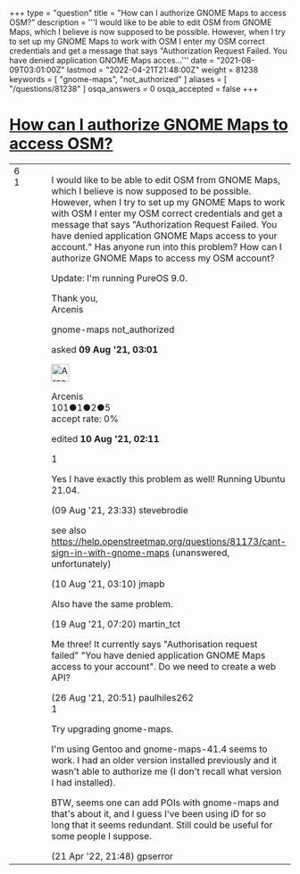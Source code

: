 +++
type = "question"
title = "How can I authorize GNOME Maps to access OSM?"
description = '''I would like to be able to edit OSM from GNOME Maps, which I believe is now supposed to be possible. However, when I try to set up my GNOME Maps to work with OSM I enter my OSM correct credentials and get a message that says &quot;Authorization Request Failed. You have denied application GNOME Maps acces...'''
date = "2021-08-09T03:01:00Z"
lastmod = "2022-04-21T21:48:00Z"
weight = 81238
keywords = [ "gnome-maps", "not_authorized" ]
aliases = [ "/questions/81238" ]
osqa_answers = 0
osqa_accepted = false
+++

<div class="headNormal">

# [How can I authorize GNOME Maps to access OSM?](/questions/81238/how-can-i-authorize-gnome-maps-to-access-osm)

</div>

<div id="main-body">

<div id="askform">

<table id="question-table" style="width:100%;">
<colgroup>
<col style="width: 50%" />
<col style="width: 50%" />
</colgroup>
<tbody>
<tr>
<td style="width: 30px; vertical-align: top"><div class="vote-buttons">
<span id="post-81238-upvote" class="ajax-command post-vote up" rel="nofollow" title="I like this post (click again to cancel)"> </span>
<div id="post-81238-score" class="post-score" title="current number of votes">
6
</div>
<span id="post-81238-downvote" class="ajax-command post-vote down" rel="nofollow" title="I dont like this post (click again to cancel)"> </span> <span id="favorite-mark" class="ajax-command favorite-mark" rel="nofollow" title="mark/unmark this question as favorite (click again to cancel)"> </span>
<div id="favorite-count" class="favorite-count">
1
</div>
</div></td>
<td><div id="item-right">
<div class="question-body">
<p>I would like to be able to edit OSM from GNOME Maps, which I believe is now supposed to be possible. However, when I try to set up my GNOME Maps to work with OSM I enter my OSM correct credentials and get a message that says "Authorization Request Failed. You have denied application GNOME Maps access to your account." Has anyone run into this problem? How can I authorize GNOME Maps to access my OSM account?</p>
<p>Update: I'm running PureOS 9.0.</p>
<p>Thank you,<br />
Arcenis</p>
</div>
<div id="question-tags" class="tags-container tags">
<span class="post-tag tag-link-gnome-maps" rel="tag" title="see questions tagged &#39;gnome-maps&#39;">gnome-maps</span> <span class="post-tag tag-link-not_authorized" rel="tag" title="see questions tagged &#39;not_authorized&#39;">not_authorized</span>
</div>
<div id="question-controls" class="post-controls">
&#10;</div>
<div class="post-update-info-container">
<div class="post-update-info post-update-info-user">
<p>asked <strong>09 Aug '21, 03:01</strong></p>
<img src="https://secure.gravatar.com/avatar/2bd7f41a1d3b2ddb261410cfa480d378?s=32&amp;d=identicon&amp;r=g" class="gravatar" width="32" height="32" alt="Arcenis&#39;s gravatar image" />
<p><span>Arcenis</span><br />
<span class="score" title="101 reputation points">101</span><span title="1 badges"><span class="badge1">●</span><span class="badgecount">1</span></span><span title="2 badges"><span class="silver">●</span><span class="badgecount">2</span></span><span title="5 badges"><span class="bronze">●</span><span class="badgecount">5</span></span><br />
<span class="accept_rate" title="Rate of the user&#39;s accepted answers">accept rate:</span> <span title="Arcenis has no accepted answers">0%</span> </br></p>
</div>
<div class="post-update-info post-update-info-edited">
<p><span> edited <strong>10 Aug '21, 02:11</strong> </span></p>
</div>
</div>
<div id="comments-container-81238" class="comments-container">
<span id="81248"></span>
<div id="comment-81248" class="comment">
<div id="post-81248-score" class="comment-score">
1
</div>
<div class="comment-text">
<p>Yes I have exactly this problem as well! Running Ubuntu 21.04.</p>
</div>
<div id="comment-81248-info" class="comment-info">
<span class="comment-age">(09 Aug '21, 23:33)</span> <span class="comment-user userinfo">stevebrodie</span>
</div>
</div>
<span id="81249"></span>
<div id="comment-81249" class="comment">
<div id="post-81249-score" class="comment-score">
&#10;</div>
<div class="comment-text">
<p>see also <a href="/questions/81173/cant-sign-in-with-gnome-maps">https://help.openstreetmap.org/questions/81173/cant-sign-in-with-gnome-maps</a> (unanswered, unfortunately)</p>
</div>
<div id="comment-81249-info" class="comment-info">
<span class="comment-age">(10 Aug '21, 03:10)</span> <span class="comment-user userinfo">jmapb</span>
</div>
</div>
<span id="81362"></span>
<div id="comment-81362" class="comment">
<div id="post-81362-score" class="comment-score">
&#10;</div>
<div class="comment-text">
<p>Also have the same problem.</p>
</div>
<div id="comment-81362-info" class="comment-info">
<span class="comment-age">(19 Aug '21, 07:20)</span> <span class="comment-user userinfo">martin_tct</span>
</div>
</div>
<span id="81511"></span>
<div id="comment-81511" class="comment">
<div id="post-81511-score" class="comment-score">
&#10;</div>
<div class="comment-text">
<p>Me three! It currently says "Authorisation request failed" "You have denied application GNOME Maps access to your account". Do we need to create a web API?</p>
</div>
<div id="comment-81511-info" class="comment-info">
<span class="comment-age">(26 Aug '21, 20:51)</span> <span class="comment-user userinfo">paulhiles262</span>
</div>
</div>
<span id="84245"></span>
<div id="comment-84245" class="comment">
<div id="post-84245-score" class="comment-score">
1
</div>
<div class="comment-text">
<p>Try upgrading gnome-maps.</p>
<p>I'm using Gentoo and gnome-maps-41.4 seems to work. I had an older version installed previously and it wasn't able to authorize me (I don't recall what version I had installed).</p>
<p>BTW, seems one can add POIs with gnome-maps and that's about it, and I guess I've been using iD for so long that it seems redundant. Still could be useful for some people I suppose.</p>
</div>
<div id="comment-84245-info" class="comment-info">
<span class="comment-age">(21 Apr '22, 21:48)</span> <span class="comment-user userinfo">gpserror</span>
</div>
</div>
</div>
<div id="comment-tools-81238" class="comment-tools">
&#10;</div>
<div class="clear">
&#10;</div>
<div id="comment-81238-form-container" class="comment-form-container">
&#10;</div>
<div class="clear">
&#10;</div>
</div></td>
</tr>
</tbody>
</table>

</div>

</div>

